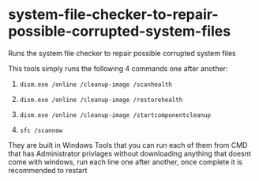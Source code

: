 # system-file-checker-to-repair-possible-corrupted-system-files
Runs the system file checker to repair possible corrupted system files

This tools simply runs the following 4 commands one after another:

1. `dism.exe /online /cleanup-image /scanhealth`

2. `dism.exe /online /cleanup-image /restorehealth`

3. `dism.exe /online /cleanup-image /startcomponentcleanup`

4. `sfc /scannow`

They are built in Windows Tools that you can run each of them from CMD that has Administrator privlages without downloading anything that doesnt come with windows, run each line one after another, once complete it is recommended to restart
